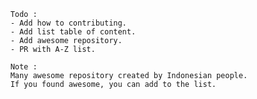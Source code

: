 		Todo :
		- Add how to contributing.
		- Add list table of content.
		- Add awesome repository.
		- PR with A-Z list.
		
		Note :
		Many awesome repository created by Indonesian people.
		If you found awesome, you can add to the list.